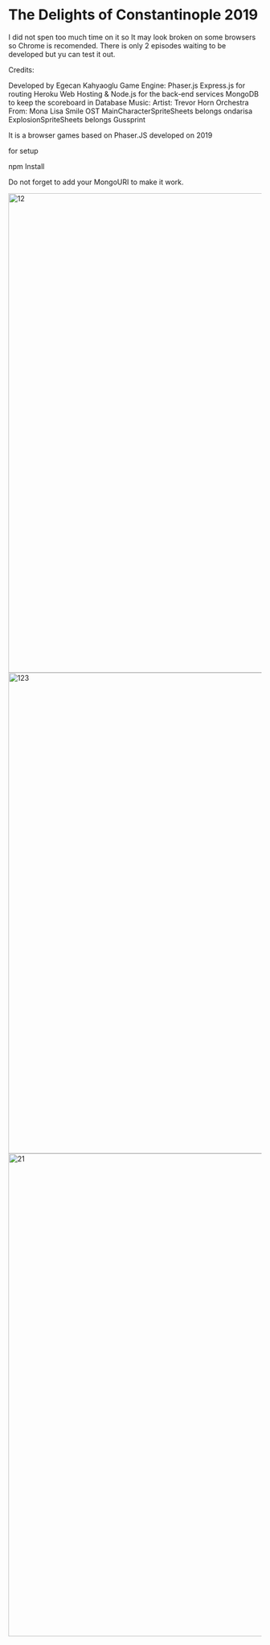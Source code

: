 # The Delights of Constantinople 2019

I did not spen too much time on it so It may look broken on some browsers so Chrome is recomended. 
There is only 2 episodes waiting to be developed but yu can test it out.

Credits:

Developed by Egecan Kahyaoglu
Game Engine: Phaser.js
Express.js for routing
Heroku Web Hosting & Node.js for the back-end services
MongoDB to keep the scoreboard in Database
Music: Artist: Trevor Horn Orchestra From: Mona Lisa Smile OST
MainCharacterSpriteSheets belongs ondarisa
ExplosionSpriteSheets belongs Gussprint


It is a browser games based on Phaser.JS developed on 2019

 for setup

 npm Install
 
 Do not forget to add your MongoURI to make it work.
 
 <img width="953" alt="12" src="https://user-images.githubusercontent.com/45043515/115086117-a8ae0200-9ed9-11eb-8bb1-ecfd49d8036e.png">
<img width="956" alt="123" src="https://user-images.githubusercontent.com/45043515/115086119-a8ae0200-9ed9-11eb-9fe3-57b915814034.png">
<img width="960" alt="21" src="https://user-images.githubusercontent.com/45043515/115086120-a9469880-9ed9-11eb-9a36-5798c24e9f78.png">

 
